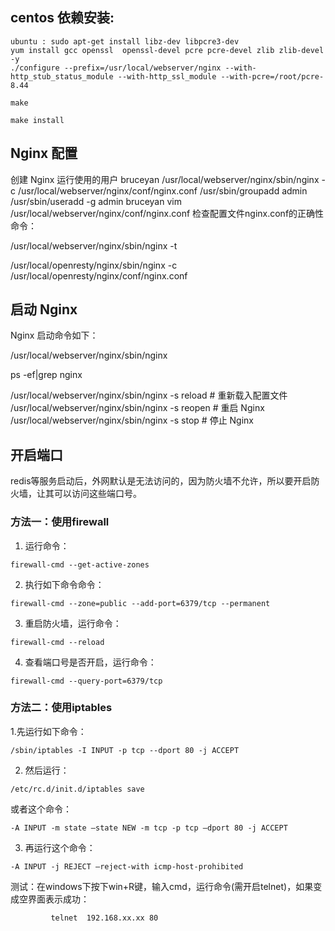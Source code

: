 ## centos 依赖安装:
```
ubuntu : sudo apt-get install libz-dev libpcre3-dev
yum install gcc openssl  openssl-devel pcre pcre-devel zlib zlib-devel -y
./configure --prefix=/usr/local/webserver/nginx --with-http_stub_status_module --with-http_ssl_module --with-pcre=/root/pcre-8.44

make

make install
```
## Nginx 配置
创建 Nginx 运行使用的用户 bruceyan
/usr/local/webserver/nginx/sbin/nginx -c /usr/local/webserver/nginx/conf/nginx.conf
 /usr/sbin/groupadd admin 
 /usr/sbin/useradd -g admin bruceyan
vim  /usr/local/webserver/nginx/conf/nginx.conf
 检查配置文件nginx.conf的正确性命令：

/usr/local/webserver/nginx/sbin/nginx -t


/usr/local/openresty/nginx/sbin/nginx -c /usr/local/openresty/nginx/conf/nginx.conf 

## 启动 Nginx
Nginx 启动命令如下：

/usr/local/webserver/nginx/sbin/nginx

ps -ef|grep nginx


/usr/local/webserver/nginx/sbin/nginx -s reload            # 重新载入配置文件
/usr/local/webserver/nginx/sbin/nginx -s reopen            # 重启 Nginx
/usr/local/webserver/nginx/sbin/nginx -s stop              # 停止 Nginx


## 开启端口

redis等服务启动后，外网默认是无法访问的，因为防火墙不允许，所以要开启防火墙，让其可以访问这些端口号。

### 方法一：使用firewall
1. 运行命令：
```
firewall-cmd --get-active-zones
```



2. 执行如下命令命令：
```
firewall-cmd --zone=public --add-port=6379/tcp --permanent
```
3. 重启防火墙，运行命令：
 ```
firewall-cmd --reload
```



4. 查看端口号是否开启，运行命令：
```
firewall-cmd --query-port=6379/tcp
```


### 方法二：使用iptables
1.先运行如下命令：
```
/sbin/iptables -I INPUT -p tcp --dport 80 -j ACCEPT
```
2. 然后运行：
```
/etc/rc.d/init.d/iptables save 
```
或者这个命令：
```
-A INPUT -m state –state NEW -m tcp -p tcp –dport 80 -j ACCEPT 
```
3. 再运行这个命令：
```
-A INPUT -j REJECT –reject-with icmp-host-prohibited
```


测试：在windows下按下win+R键，输入cmd，运行命令(需开启telnet)，如果变成空界面表示成功：
```
         telnet  192.168.xx.xx 80
```